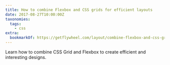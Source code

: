 ```yaml
---
title: How to combine Flexbox and CSS grids for efficient layouts
date: 2017-08-27T10:00:00Z
taxonomies:
  tags:
    - css
extra:
  bookmarkOf: https://getflywheel.com/layout/combine-flexbox-and-css-grids-for-layouts-how-to/
---
```


Learn how to combine CSS Grid and Flexbox to create efficient and interesting designs.
